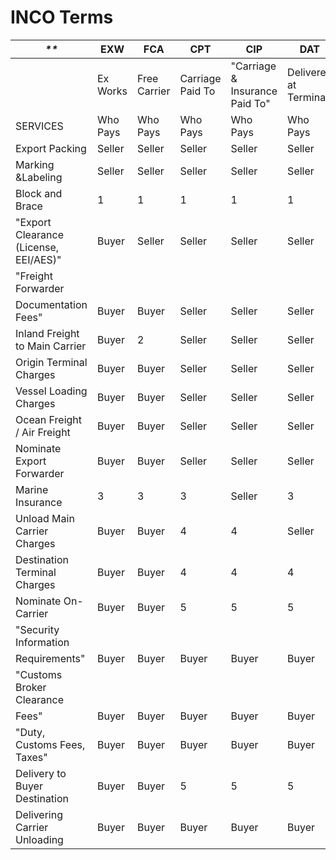 <!-- Rights Belong to IMO and INCOTerms Copyright Holders -->

# INCO Terms



| *\*\**                                | **EXW**  | **FCA**      | **CPT**          | **CIP**                        | **DAT**               | **DAP**            | **DDP**             | **FAS**               | **FOB**       | **CFR**        | **CIF**                    |
| ------------------------------------- | -------- | ------------ | ---------------- | ------------------------------ | --------------------- | ------------------ | ------------------- | --------------------- | ------------- | -------------- | -------------------------- |
|                                       | Ex Works | Free Carrier | Carriage Paid To | "Carriage & Insurance Paid To" | Delivered at Terminal | Delivered at Place | Delivered Duty Paid | "Free Alongside Ship" | Free on Board | Cost & Freight | "Cost Insurance & Freight" |
| SERVICES                              | Who Pays | Who Pays     | Who Pays         | Who Pays                       | Who Pays              | Who Pays           | Who Pays            | Who Pays              | Who Pays      | Who Pays       | Who Pays                   |
| Export Packing                        | Seller   | Seller       | Seller           | Seller                         | Seller                | Seller             | Seller              | Seller                | Seller        | Seller         | Seller                     |
| Marking \&Labeling                    | Seller   | Seller       | Seller           | Seller                         | Seller                | Seller             | Seller              | Seller                | Seller        | Seller         | Seller                     |
| Block and Brace                       | 1        | 1            | 1                | 1                              | 1                     | 1                  | 1                   | 1                     | 1             | 1              | 1                          |
| "Export Clearance (License, EEI/AES)" | Buyer    | Seller       | Seller           | Seller                         | Seller                | Seller             | Seller              | Seller                | Seller        | Seller         | Seller                     |
| "Freight Forwarder                    |          |              |                  |                                |                       |                    |                     |                       |               |                |                            |
| Documentation Fees"                   | Buyer    | Buyer        | Seller           | Seller                         | Seller                | Seller             | Seller              | Buyer                 | Buyer         | Seller         | Seller                     |
| Inland Freight to Main Carrier        | Buyer    | 2            | Seller           | Seller                         | Seller                | Seller             | Seller              | Seller                | Seller        | Seller         | Seller                     |
| Origin Terminal Charges               | Buyer    | Buyer        | Seller           | Seller                         | Seller                | Seller             | Seller              | Buyer                 | Seller        | Seller         | Seller                     |
| Vessel Loading Charges                | Buyer    | Buyer        | Seller           | Seller                         | Seller                | Seller             | Seller              | Buyer                 | Seller        | Seller         | Seller                     |
| Ocean Freight / Air Freight           | Buyer    | Buyer        | Seller           | Seller                         | Seller                | Seller             | Seller              | Buyer                 | Buyer         | Seller         | Seller                     |
| Nominate Export Forwarder             | Buyer    | Buyer        | Seller           | Seller                         | Seller                | Seller             | Seller              | Buyer                 | Buyer         | Seller         | Seller                     |
| Marine Insurance                      | 3        | 3            | 3                | Seller                         | 3                     | 3                  | 3                   | 3                     | 3             | 3              | Seller                     |
| Unload Main Carrier Charges           | Buyer    | Buyer        | 4                | 4                              | Seller                | Seller             | Seller              | Buyer                 | Buyer         | 4              | 4                          |
| Destination Terminal Charges          | Buyer    | Buyer        | 4                | 4                              | 4                     | Seller             | Seller              | Buyer                 | Buyer         | 4              | 4                          |
| Nominate On-Carrier                   | Buyer    | Buyer        | 5                | 5                              | 5                     | 5                  | Seller              | Buyer                 | Buyer         | Buyer          | Buyer                      |
| "Security Information                 |          |              |                  |                                |                       |                    |                     |                       |               |                |                            |
| Requirements"                         | Buyer    | Buyer        | Buyer            | Buyer                          | Buyer                 | Buyer              | Buyer               | Buyer                 | Buyer         | Buyer          | Buyer                      |
| "Customs Broker Clearance             |          |              |                  |                                |                       |                    |                     |                       |               |                |                            |
| Fees"                                 | Buyer    | Buyer        | Buyer            | Buyer                          | Buyer                 | Buyer              | Seller              | Buyer                 | Buyer         | Buyer          | Buyer                      |
| "Duty, Customs Fees, Taxes"           | Buyer    | Buyer        | Buyer            | Buyer                          | Buyer                 | Buyer              | Seller              | Buyer                 | Buyer         | Buyer          | Buyer                      |
| Delivery to Buyer Destination         | Buyer    | Buyer        | 5                | 5                              | 5                     | 5                  | Seller              | Buyer                 | Buyer         | Buyer          | Buyer                      |
| Delivering Carrier Unloading          | Buyer    | Buyer        | Buyer            | Buyer                          | Buyer                 | Buyer              | Buyer               | Buyer                 | Buyer         | Buyer          | Buyer                      |
